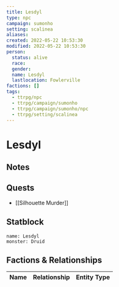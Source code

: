 ```yaml
---
title: Lesdyl
type: npc
campaign: sumonho
setting: scalinea
aliases: 
created: 2022-05-22 10:53:30
modified: 2022-05-22 10:53:30
person:
  status: alive
  race: 
  gender: 
  name: Lesdyl
  lastlocation: Fowlerville
factions: []
tags:
  - ttrpg/npc
  - ttrpg/campaign/sumonho
  - ttrpg/campaign/sumonho/npc
  - ttrpg/setting/scalinea
---
```


# Lesdyl

## Notes


## Quests

- [[Silhouette Murder]]

## Statblock

```statblock
name: Lesdyl
monster: Druid
```


## Factions & Relationships
| Name | Relationship | Entity Type |
| ---- |:------------:| ----------- |



